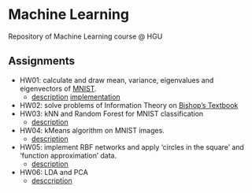 # Machine Learning
Repository of Machine Learning course @ HGU

## Assignments 
- HW01: calculate and draw mean, variance, eigenvalues and eigenvectors of [MNIST](http://deeplearning.net/data/mnist/mnist.pkl.gz).
  - [description](kimddeum/MachineLearning/HW01/README.md) [implementation](kimddeum/ManchineLearning/HW01/hw01.py)
- HW02: solve problems of Information Theory on [Bishop’s Textbook](https://www.microsoft.com/en-us/research/uploads/prod/2006/01/Bishop-Pattern-Recognition-and-Machine-Learning-2006.pdf)
- HW03: kNN and Random Forest for MNIST classification
  - [description]()
- HW04: kMeans algorithm on MNIST images.
  - [description]()
- HW05: implement RBF networks and apply ‘circles in the square’ and ‘function approximation’ data.
  - [description]()
- HW06: LDA and PCA
  - [desccription]()
